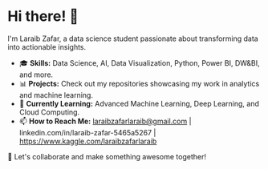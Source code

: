 # Hi there! 👋

I'm Laraib Zafar, a data science student passionate about transforming data into actionable insights.

- 🎓 **Skills:** Data Science, AI, Data Visualization, Python, Power BI, DW&BI, and more.
- 📊 **Projects:** Check out my repositories showcasing my work in analytics and machine learning.
- 🌱 **Currently Learning:** Advanced Machine Learning, Deep Learning, and Cloud Computing.
- 📫 **How to Reach Me:** laraibzafarlaraib@gmail.com | linkedin.com/in/laraib-zafar-5465a5267 | https://www.kaggle.com/laraibzafarlaraib

🚀 Let's collaborate and make something awesome together!
<!--
**laraibzafarlaraib/laraibzafarlaraib** is a ✨ _special_ ✨ repository because its `README.md` (this file) appears on your GitHub profile.
Here are some ideas to get you started:

- 🔭 I’m currently working on ...
- 🌱 I’m currently learning ...
- 👯 I’m looking to collaborate on ...
- 🤔 I’m looking for help with ...
- 💬 Ask me about ...
- 📫 How to reach me: ...
- 😄 Pronouns: ...
- ⚡ Fun fact: ...
-->

